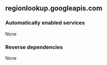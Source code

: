 ## regionlookup.googleapis.com

### Automatically enabled services

None

### Reverse dependencies

None
